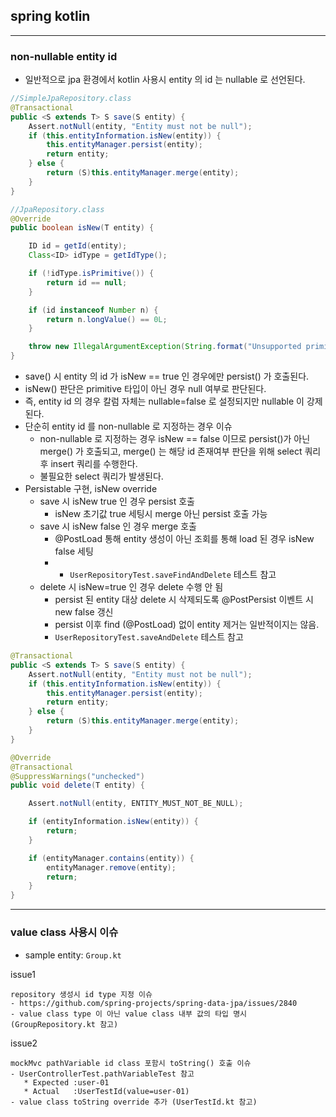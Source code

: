 ## spring kotlin

---

### non-nullable entity id
- 일반적으로 jpa 환경에서 kotlin 사용시 entity 의 id 는 nullable 로 선언된다. 

```java
//SimpleJpaRepository.class
@Transactional
public <S extends T> S save(S entity) {
    Assert.notNull(entity, "Entity must not be null");
    if (this.entityInformation.isNew(entity)) {
        this.entityManager.persist(entity);
        return entity;
    } else {
        return (S)this.entityManager.merge(entity);
    }
}

//JpaRepository.class
@Override
public boolean isNew(T entity) {

    ID id = getId(entity);
    Class<ID> idType = getIdType();

    if (!idType.isPrimitive()) {
        return id == null;
    }

    if (id instanceof Number n) {
        return n.longValue() == 0L;
    }

    throw new IllegalArgumentException(String.format("Unsupported primitive id type %s", idType));
}
```
- save() 시 entity 의 id 가 isNew == true 인 경우에만 persist() 가 호출된다.
- isNew() 판단은 primitive 타입이 아닌 경우 null 여부로 판단된다.
- 즉, entity id 의 경우 칼럼 자체는 nullable=false 로 설정되지만 nullable 이 강제된다.
- 단순히 entity id 를 non-nullable 로 지정하는 경우 이슈
  - non-nullable 로 지정하는 경우 isNew == false 이므로 persist()가 아닌 merge() 가 호출되고, merge() 는 해당 id 존재여부 판단을 위해 select 쿼리 후 insert 쿼리를 수행한다.
  - 불필요한 select 쿼리가 발생된다.
- Persistable 구현, isNew override
  - save 시 isNew true 인 경우 persist 호출
    - isNew 초기값 true 세팅시 merge 아닌 persist 호출 가능
  - save 시 isNew false 인 경우 merge 호출
    - @PostLoad 통해 entity 생성이 아닌 조회를 통해 load 된 경우 isNew false 세팅
    - - `UserRepositoryTest.saveFindAndDelete` 테스트 참고
  - delete 시 isNew=true 인 경우 delete 수행 안 됨
    - persist 된 entity 대상 delete 시 삭제되도록 @PostPersist 이벤트 시 new false 갱신
    - persist 이후 find (@PostLoad) 없이 entity 제거는 일반적이지는 않음. 
    - `UserRepositoryTest.saveAndDelete` 테스트 참고
```java
@Transactional
public <S extends T> S save(S entity) {
    Assert.notNull(entity, "Entity must not be null");
    if (this.entityInformation.isNew(entity)) {
        this.entityManager.persist(entity);
        return entity;
    } else {
        return (S)this.entityManager.merge(entity);
    }
}

@Override
@Transactional
@SuppressWarnings("unchecked")
public void delete(T entity) {

    Assert.notNull(entity, ENTITY_MUST_NOT_BE_NULL);

    if (entityInformation.isNew(entity)) {
        return;
    }

    if (entityManager.contains(entity)) {
        entityManager.remove(entity);
        return;
    }
}
```

---

### value class 사용시 이슈
- sample entity: `Group.kt`

issue1
```
repository 생성시 id type 지정 이슈
- https://github.com/spring-projects/spring-data-jpa/issues/2840
- value class type 이 아닌 value class 내부 값의 타입 명시 (GroupRepository.kt 참고)
```

issue2
```
mockMvc pathVariable id class 포함시 toString() 호출 이슈
- UserControllerTest.pathVariableTest 참고
   * Expected :user-01
   * Actual   :UserTestId(value=user-01)
- value class toString override 추가 (UserTestId.kt 참고)
```
